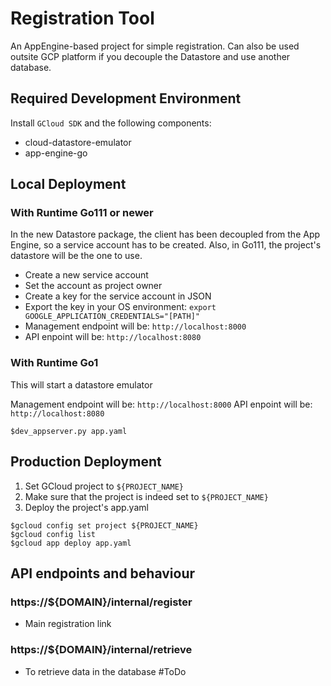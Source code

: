 # Registration Tool

An AppEngine-based project for simple registration.
Can also be used outsite GCP platform if you decouple the Datastore and use another database.

## Required Development Environment

Install `GCloud SDK` and the following components: 
 - cloud-datastore-emulator
 - app-engine-go

## Local Deployment

### With Runtime Go111 or newer

In the new Datastore package, the client has been decoupled from the App Engine, so a service account has to be created.
Also, in Go111, the project's datastore will be the one to use.
- Create a new service account
- Set the account as project owner
- Create a key for the service account in JSON
- Export the key in your OS environment: `export GOOGLE_APPLICATION_CREDENTIALS="[PATH]"`
- Management endpoint will be: `http://localhost:8000`
- API enpoint will be: `http://localhost:8080`


### With Runtime Go1
This will start a datastore emulator

Management endpoint will be: `http://localhost:8000`
API enpoint will be: `http://localhost:8080`

```
$dev_appserver.py app.yaml
```

## Production Deployment

1. Set GCloud project to `${PROJECT_NAME}` 
2. Make sure that the project is indeed set to `${PROJECT_NAME}`
3. Deploy the project's app.yaml

```
$gcloud config set project ${PROJECT_NAME}
$gcloud config list
$gcloud app deploy app.yaml
```

## API endpoints and behaviour

### https://${DOMAIN}/internal/register
- Main registration link

### https://${DOMAIN}/internal/retrieve
- To retrieve data in the database #ToDo



